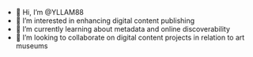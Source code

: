 - 👋 Hi, I’m @YLLAM88
- 👀 I’m interested in enhancing digital content publishing
- 🌱 I’m currently learning about metadata and online discoverability
- 💞️ I’m looking to collaborate on digital content projects in relation to art museums

<!---
YLLAM88/YLLAM88 is a ✨ special ✨ repository because its `README.md` (this file) appears on your GitHub profile.
You can click the Preview link to take a look at your changes.
--->
